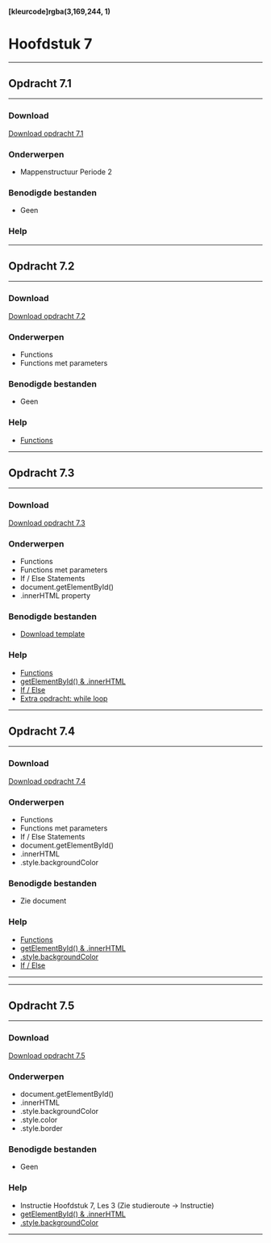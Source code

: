 #### [kleurcode]rgba(3,169,244, 1)

# Hoofdstuk 7

---
## Opdracht 7.1
---

### Download
<a href="https://elo.kw1c.nl/CMS/Studie/811%20ICT-Academie/811%20VakkenInhoud/%5BB.16%20JAV%5D%20Javascript/25187%20%C2%A0%20Applicatie-%20en%20mediaontwikkelaar/Periode%2002/Productie/02.%20Opdrachten/Opdracht%207.1.pdf" target="_blank">Download opdracht 7.1</a>

### Onderwerpen
- Mappenstructuur Periode 2


### Benodigde bestanden
- Geen

### Help


---
## Opdracht 7.2
---

### Download
<a href="https://elo.kw1c.nl/CMS/Studie/811%20ICT-Academie/811%20VakkenInhoud/%5BB.16%20JAV%5D%20Javascript/25187%20%C2%A0%20Applicatie-%20en%20mediaontwikkelaar/Periode%2002/Productie/02.%20Opdrachten/Opdracht%207.2.pdf" target="_blank">Download opdracht 7.2</a>

### Onderwerpen
- Functions
- Functions met parameters


### Benodigde bestanden
- Geen

### Help

- <a href="hhttps://www.w3schools.com/js/js_functions.asp" target="_blank">Functions</a>


---
## Opdracht 7.3
---

### Download
<a href="https://elo.kw1c.nl/CMS/Studie/811%20ICT-Academie/811%20VakkenInhoud/%5BB.16%20JAV%5D%20Javascript/25187%20%C2%A0%20Applicatie-%20en%20mediaontwikkelaar/Periode%2002/Productie/02.%20Opdrachten/Opdracht%207.3.pdf" target="_blank">Download opdracht 7.3</a>

### Onderwerpen
- Functions
- Functions met parameters
- If / Else Statements
- document.getElementById()
- .innerHTML property

### Benodigde bestanden
- <a href="https://elo.kw1c.nl/CMS/Studie/811%20ICT-Academie/811%20VakkenInhoud/%5BB.16%20JAV%5D%20Javascript/25187%20%C2%A0%20Applicatie-%20en%20mediaontwikkelaar/Periode%2002/Productie/03.%20Scripts/Opdracht%207.3.zip" target="_blank">Download template</a>

### Help
- <a href="hhttps://www.w3schools.com/js/js_functions.asp" target="_blank">Functions</a>
- <a href="https://www.w3schools.com/jsref/prop_html_innerhtml.asp" target="_blank">getElementById() & .innerHTML</a>
- <a href="https://www.w3schools.com/js/js_if_else.asp" target="_blank">If / Else</a>
- <a href="https://www.w3schools.com/js/js_loop_while.asp" target="_blank">Extra opdracht: while loop</a>



---
## Opdracht 7.4
---

### Download
<a href="https://elo.kw1c.nl/CMS/Studie/811%20ICT-Academie/811%20VakkenInhoud/%5BB.16%20JAV%5D%20Javascript/25187%20%C2%A0%20Applicatie-%20en%20mediaontwikkelaar/Periode%2002/Productie/02.%20Opdrachten/Opdracht%207.4.pdf" target="_blank">Download opdracht 7.4</a>

### Onderwerpen
- Functions
- Functions met parameters
- If / Else Statements
- document.getElementById()
- .innerHTML
- .style.backgroundColor

### Benodigde bestanden
- Zie document

### Help
- <a href="hhttps://www.w3schools.com/js/js_functions.asp" target="_blank">Functions</a>
- <a href="https://www.w3schools.com/jsref/prop_html_innerhtml.asp" target="_blank">getElementById() & .innerHTML</a>
- <a href="https://www.w3schools.com/jsref/prop_style_backgroundcolor.asp" target="_blank">.style.backgroundColor</a>
- <a href="https://www.w3schools.com/js/js_if_else.asp" target="_blank">If / Else</a>

---


---
## Opdracht 7.5
---

### Download
<a href="https://elo.kw1c.nl/CMS/Studie/811%20ICT-Academie/811%20VakkenInhoud/%5BB.16%20JAV%5D%20Javascript/25187%20%C2%A0%20Applicatie-%20en%20mediaontwikkelaar/Periode%2002/Productie/02.%20Opdrachten/Opdracht%207.5.pdf" target="_blank">Download opdracht 7.5</a>

### Onderwerpen

- document.getElementById()
- .innerHTML
- .style.backgroundColor
- .style.color
- .style.border

### Benodigde bestanden
- Geen

### Help
- Instructie Hoofdstuk 7, Les 3 (Zie studieroute -> Instructie)
- <a href="https://www.w3schools.com/jsref/prop_html_innerhtml.asp" target="_blank">getElementById() & .innerHTML</a>
- <a href="https://www.w3schools.com/jsref/prop_style_backgroundcolor.asp" target="_blank">.style.backgroundColor</a>

---
